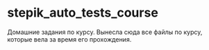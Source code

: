 # stepik_auto_tests_course
Домашние задания по курсу.
Вынесла сюда все файлы по курсу, которые вела за время его прохождения.

